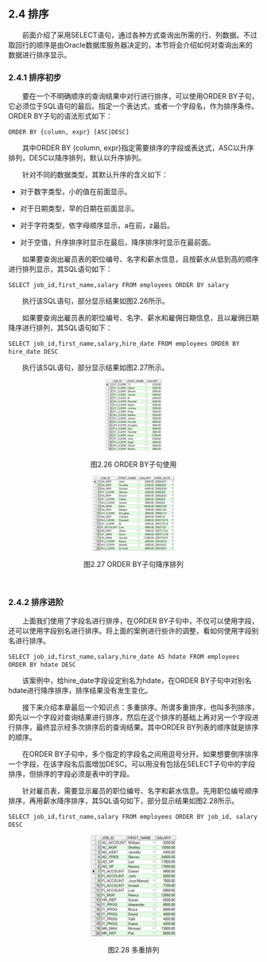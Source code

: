 ## 2.4  排序


&emsp;&emsp;前面介绍了采用SELECT语句，通过各种方式查询出所需的行、列数据。不过取回行的顺序是由Oracle数据库服务器决定的，本节将会介绍如何对查询出来的数据进行排序显示。

### 2.4.1  排序初步  

&emsp;&emsp;要在一个不明确顺序的查询结果中对行进行排序，可以使用ORDER BY子句，它必须位于SQL语句的最后。指定一个表达式，或者一个字段名，作为排序条件。ORDER BY子句的语法形式如下：


```
ORDER BY {column, expr} [ASC|DESC]
```


&emsp;&emsp;其中ORDER BY {column, expr}指定需要排序的字段或表达式，ASC以升序排列，DESC以降序排列，默认以升序排列。

&emsp;&emsp;针对不同的数据类型，其默认升序的含义如下：

- 对于数字类型，小的值在前面显示。

- 对于日期类型，早的日期在前面显示。

- 对于字符类型，依字母顺序显示，a在前，z最后。

- 对于空值，升序排序时显示在最后，降序排序时显示在最前面。

&emsp;&emsp;如果要查询出雇员表的职位编号、名字和薪水信息，且按薪水从低到高的顺序进行排列显示，其SQL语句如下：


```
SELECT job_id,first_name,salary FROM employees ORDER BY salary
```


&emsp;&emsp;执行该SQL语句，部分显示结果如图2.26所示。

&emsp;&emsp;如果要查询出雇员表的职位编号、名字、薪水和雇佣日期信息，且以雇佣日期降序进行排列，其SQL语句如下：


```
SELECT job_id,first_name,salary,hire_date FROM employees ORDER BY hire_date DESC
```


&emsp;&emsp;执行该SQL语句，部分显示结果如图2.27所示。



<p align="center"><img src="../../img/d2z/tu2.26.png" /></p>  
<p align="center">图2.26  ORDER BY子句使用</p>  


<p align="center"><img src="../../img/d2z/tu2.27.png" /></p>  
<p align="center">图2.27  ORDER BY子句降序排列</p>  

​                         

### 2.4.2  排序进阶  

&emsp;&emsp;上面我们使用了字段名进行排序，在ORDER BY子句中，不仅可以使用字段，还可以使用字段别名进行排序。将上面的案例进行些许的调整，看如何使用字段别名进行排序。


```
SELECT job_id,first_name,salary,hire_date AS hdate FROM employees ORDER BY hdate DESC
```


&emsp;&emsp;该案例中，给hire_date字段设定别名为hdate，在ORDER BY子句中对别名hdate进行降序排序，排序结果没有发生变化。

&emsp;&emsp;接下来介绍本章最后一个知识点：多重排序。所谓多重排序，也叫多列排序，即先以一个字段对查询结果进行排序，然后在这个排序的基础上再对另一个字段进行排序，最终显示经多次排序后的查询结果。其中ORDER BY列表的顺序就是排序的顺序。

&emsp;&emsp;在ORDER BY子句中，多个指定的字段名之间用逗号分开。如果想要倒序排序一个字段，在该字段名后面增加DESC。可以用没有包括在SELECT子句中的字段排序，但排序的字段必须是表中的字段。

&emsp;&emsp;针对雇员表，需要显示雇员的职位编号、名字和薪水信息。先用职位编号顺序排序，再用薪水降序排序，其SQL语句如下，部分显示结果如图2.28所示。


```
SELECT job_id,first_name,salary FROM employees ORDER BY job_id, salary DESC
```




<p align="center"><img src="../../img/d2z/tu2.28.png" /></p>  
<p align="center">图2.28  多重排列</p>  



 



